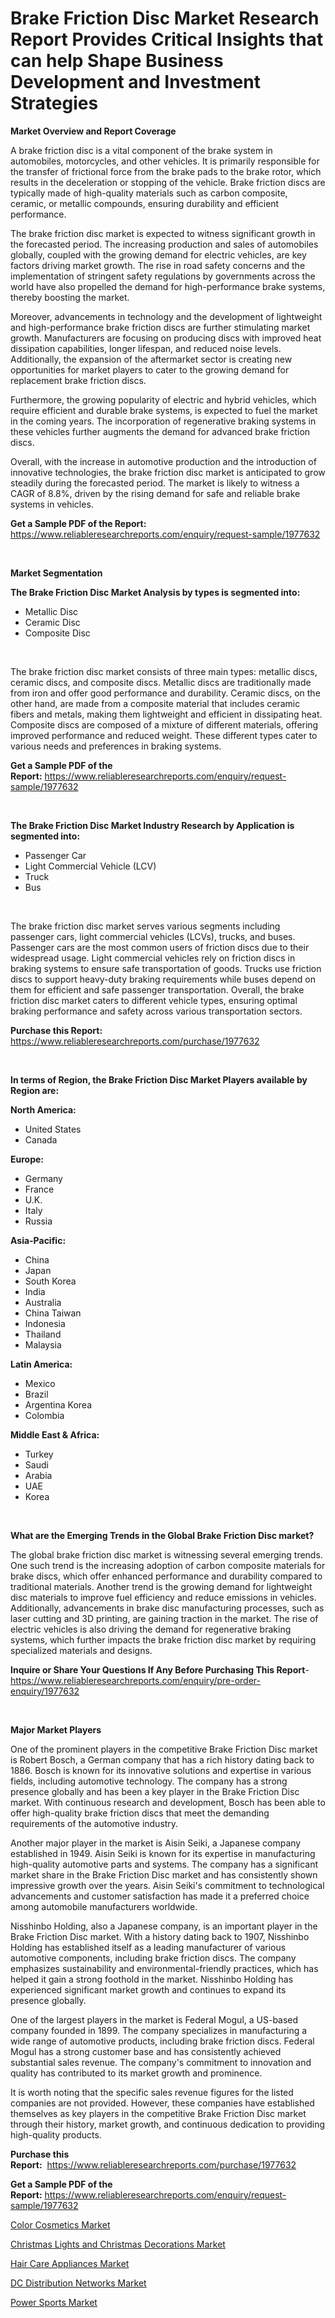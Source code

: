 <p><h1>Brake Friction Disc Market Research Report Provides Critical Insights that can help Shape Business Development and Investment Strategies</h1></p><p><strong>Market Overview and Report Coverage</strong></p>
<p><p>A brake friction disc is a vital component of the brake system in automobiles, motorcycles, and other vehicles. It is primarily responsible for the transfer of frictional force from the brake pads to the brake rotor, which results in the deceleration or stopping of the vehicle. Brake friction discs are typically made of high-quality materials such as carbon composite, ceramic, or metallic compounds, ensuring durability and efficient performance.</p><p>The brake friction disc market is expected to witness significant growth in the forecasted period. The increasing production and sales of automobiles globally, coupled with the growing demand for electric vehicles, are key factors driving market growth. The rise in road safety concerns and the implementation of stringent safety regulations by governments across the world have also propelled the demand for high-performance brake systems, thereby boosting the market.</p><p>Moreover, advancements in technology and the development of lightweight and high-performance brake friction discs are further stimulating market growth. Manufacturers are focusing on producing discs with improved heat dissipation capabilities, longer lifespan, and reduced noise levels. Additionally, the expansion of the aftermarket sector is creating new opportunities for market players to cater to the growing demand for replacement brake friction discs.</p><p>Furthermore, the growing popularity of electric and hybrid vehicles, which require efficient and durable brake systems, is expected to fuel the market in the coming years. The incorporation of regenerative braking systems in these vehicles further augments the demand for advanced brake friction discs.</p><p>Overall, with the increase in automotive production and the introduction of innovative technologies, the brake friction disc market is anticipated to grow steadily during the forecasted period. The market is likely to witness a CAGR of 8.8%, driven by the rising demand for safe and reliable brake systems in vehicles.</p></p>
<p><strong>Get a Sample PDF of the Report:</strong> <a href="https://www.reliableresearchreports.com/enquiry/request-sample/1977632">https://www.reliableresearchreports.com/enquiry/request-sample/1977632</a></p>
<p>&nbsp;</p>
<p><strong>Market Segmentation</strong></p>
<p><strong>The Brake Friction Disc Market Analysis by types is segmented into:</strong></p>
<p><ul><li>Metallic Disc</li><li>Ceramic Disc</li><li>Composite Disc</li></ul></p>
<p>&nbsp;</p>
<p><p>The brake friction disc market consists of three main types: metallic discs, ceramic discs, and composite discs. Metallic discs are traditionally made from iron and offer good performance and durability. Ceramic discs, on the other hand, are made from a composite material that includes ceramic fibers and metals, making them lightweight and efficient in dissipating heat. Composite discs are composed of a mixture of different materials, offering improved performance and reduced weight. These different types cater to various needs and preferences in braking systems.</p></p>
<p><strong>Get a Sample PDF of the Report:</strong>&nbsp;<a href="https://www.reliableresearchreports.com/enquiry/request-sample/1977632">https://www.reliableresearchreports.com/enquiry/request-sample/1977632</a></p>
<p>&nbsp;</p>
<p><strong>The Brake Friction Disc Market Industry Research by Application is segmented into:</strong></p>
<p><ul><li>Passenger Car</li><li>Light Commercial Vehicle (LCV)</li><li>Truck</li><li>Bus</li></ul></p>
<p>&nbsp;</p>
<p><p>The brake friction disc market serves various segments including passenger cars, light commercial vehicles (LCVs), trucks, and buses. Passenger cars are the most common users of friction discs due to their widespread usage. Light commercial vehicles rely on friction discs in braking systems to ensure safe transportation of goods. Trucks use friction discs to support heavy-duty braking requirements while buses depend on them for efficient and safe passenger transportation. Overall, the brake friction disc market caters to different vehicle types, ensuring optimal braking performance and safety across various transportation sectors.</p></p>
<p><strong>Purchase this Report:</strong>&nbsp; <a href="https://www.reliableresearchreports.com/purchase/1977632">https://www.reliableresearchreports.com/purchase/1977632</a></p>
<p>&nbsp;</p>
<p><strong>In terms of Region, the Brake Friction Disc Market Players available by Region are:</strong></p>
<p>
    <p> <strong> North America: </strong>
        <ul>
            <li>United States</li>
            <li>Canada</li>
        </ul>
        </p> 
    <p> <strong> Europe: </strong>
        <ul>
            <li>Germany</li>
            <li>France</li>
            <li>U.K.</li>
            <li>Italy</li>
            <li>Russia</li>
        </ul>
        </p> 
    <p> <strong> Asia-Pacific: </strong>
        <ul>
            <li>China</li>
            <li>Japan</li>
            <li>South Korea</li>
            <li>India</li>
            <li>Australia</li>
            <li>China Taiwan</li>
            <li>Indonesia</li>
            <li>Thailand</li>
            <li>Malaysia</li>
        </ul>
        </p> 
    <p> <strong> Latin America: </strong>
        <ul>
            <li>Mexico</li>
            <li>Brazil</li>
            <li>Argentina Korea</li>
            <li>Colombia</li>
        </ul>
        </p> 
    <p> <strong> Middle East & Africa: </strong>
        <ul>
            <li>Turkey</li>
            <li>Saudi</li>
            <li>Arabia</li>
            <li>UAE</li>
            <li>Korea</li>
        </ul>
    </p>
    </p>
<p>&nbsp;</p>
<p><strong>What are the Emerging Trends in the Global Brake Friction Disc market?</strong></p>
<p><p>The global brake friction disc market is witnessing several emerging trends. One such trend is the increasing adoption of carbon composite materials for brake discs, which offer enhanced performance and durability compared to traditional materials. Another trend is the growing demand for lightweight disc materials to improve fuel efficiency and reduce emissions in vehicles. Additionally, advancements in brake disc manufacturing processes, such as laser cutting and 3D printing, are gaining traction in the market. The rise of electric vehicles is also driving the demand for regenerative braking systems, which further impacts the brake friction disc market by requiring specialized materials and designs.</p></p>
<p><strong>Inquire or Share Your Questions If Any Before Purchasing This Report</strong>- <a href="https://www.reliableresearchreports.com/enquiry/pre-order-enquiry/1977632">https://www.reliableresearchreports.com/enquiry/pre-order-enquiry/1977632</a></p>
<p>&nbsp;</p>
<p><strong>Major Market Players</strong></p>
<p><p>One of the prominent players in the competitive Brake Friction Disc market is Robert Bosch, a German company that has a rich history dating back to 1886. Bosch is known for its innovative solutions and expertise in various fields, including automotive technology. The company has a strong presence globally and has been a key player in the Brake Friction Disc market. With continuous research and development, Bosch has been able to offer high-quality brake friction discs that meet the demanding requirements of the automotive industry.</p><p>Another major player in the market is Aisin Seiki, a Japanese company established in 1949. Aisin Seiki is known for its expertise in manufacturing high-quality automotive parts and systems. The company has a significant market share in the Brake Friction Disc market and has consistently shown impressive growth over the years. Aisin Seiki's commitment to technological advancements and customer satisfaction has made it a preferred choice among automobile manufacturers worldwide.</p><p>Nisshinbo Holding, also a Japanese company, is an important player in the Brake Friction Disc market. With a history dating back to 1907, Nisshinbo Holding has established itself as a leading manufacturer of various automotive components, including brake friction discs. The company emphasizes sustainability and environmental-friendly practices, which has helped it gain a strong foothold in the market. Nisshinbo Holding has experienced significant market growth and continues to expand its presence globally.</p><p>One of the largest players in the market is Federal Mogul, a US-based company founded in 1899. The company specializes in manufacturing a wide range of automotive products, including brake friction discs. Federal Mogul has a strong customer base and has consistently achieved substantial sales revenue. The company's commitment to innovation and quality has contributed to its market growth and prominence.</p><p>It is worth noting that the specific sales revenue figures for the listed companies are not provided. However, these companies have established themselves as key players in the competitive Brake Friction Disc market through their history, market growth, and continuous dedication to providing high-quality products.</p></p>
<p><strong>Purchase this Report:</strong>&nbsp;&nbsp;<a href="https://www.reliableresearchreports.com/purchase/1977632">https://www.reliableresearchreports.com/purchase/1977632</a></p>
<p></p>
<p><strong>Get a Sample PDF of the Report:</strong>&nbsp;<a href="https://www.reliableresearchreports.com/enquiry/request-sample/1977632">https://www.reliableresearchreports.com/enquiry/request-sample/1977632</a></p>
<p><p><a href="https://medium.com/@reganklocko456458/color-cosmetics-market-size-and-market-trends-complete-industry-overview-2023-to-2030-f2d9fc22643e">Color Cosmetics Market</a></p><p><a href="https://medium.com/@evalynkoepp98698/christmas-lights-and-christmas-decorations-market-the-key-to-successful-business-strategy-forecast-c51c1979960e">Christmas Lights and Christmas Decorations Market</a></p><p><a href="https://medium.com/@lorenzmayer1995/hair-care-appliances-market-size-cagr-trends-2024-2030-eee60bd301e6">Hair Care Appliances Market</a></p><p><a href="https://www.linkedin.com/pulse/dc-distribution-networks-market-size-growth-forecast-from-zvzif/">DC Distribution Networks Market</a></p><p><a href="https://medium.com/@noelkunzei1/power-sports-market-research-report-its-history-and-forecast-2023-to-2030-6d423cd1fada">Power Sports Market</a></p></p>